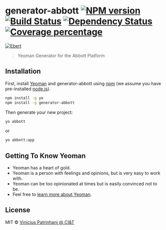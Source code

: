 # generator-abbott [![NPM version][npm-image]][npm-url] [![Build Status][travis-image]][travis-url] [![Dependency Status][daviddm-image]][daviddm-url] [![Coverage percentage][coveralls-image]][coveralls-url]

[![Ebert][ebertapp-image]][ebertapp-url]

>Yeoman Generator for the Abbott Platform

## Installation

First, install [Yeoman](http://yeoman.io) and generator-abbott using [npm](https://www.npmjs.com/) (we assume you have pre-installed [node.js](https://nodejs.org/)).

```bash
npm install -g yo
npm install -g generator-abbott
```

Then generate your new project:

```bash
yo abbott
```
or
```bash
yo abbott:app
```

## Getting To Know Yeoman

 * Yeoman has a heart of gold.
 * Yeoman is a person with feelings and opinions, but is very easy to work with.
 * Yeoman can be too opinionated at times but is easily convinced not to be.
 * Feel free to [learn more about Yeoman](http://yeoman.io/).

## License

MIT © [Vinicius Patrinhani @ CI&amp;T](http://www.ciandt.com)

[npm-image]: https://badge.fury.io/js/generator-abbott.svg
[npm-url]: https://npmjs.org/package/generator-abbott
[travis-image]: https://travis-ci.org/AbbottPlatform/generator-abbott.svg?branch=master
[travis-url]: https://travis-ci.org/AbbottPlatform/generator-abbott
[daviddm-image]: https://david-dm.org/AbbottPlatform/generator-abbott.svg?theme=shields.io
[daviddm-url]: https://david-dm.org/AbbottPlatform/generator-abbott
[coveralls-image]: https://coveralls.io/repos/AbbottPlatform/generator-abbott/badge.svg
[coveralls-url]: https://coveralls.io/r/AbbottPlatform/generator-abbott
[ebertapp-image]: https://ebertapp.io/github/AbbottPlatform/generator-abbott.svg
[ebertapp-url]: https://ebertapp.io/github/AbbottPlatform/generator-abbott
